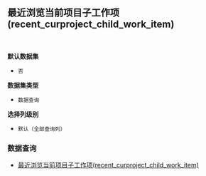 ## 最近浏览当前项目子工作项(recent_curproject_child_work_item) <!-- {docsify-ignore-all} -->



<br>
<p class="panel-title"><b>默认数据集</b></p>

* `否`

<p class="panel-title"><b>数据集类型</b></p>

* `数据查询`

<p class="panel-title"><b>选择列级别</b></p>

* `默认（全部查询列）`




### 数据查询
  * [最近浏览当前项目子工作项(recent_curproject_child_work_item)](module/Base/recent/query/recent_curproject_child_work_item)
